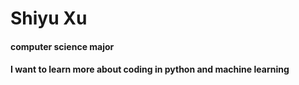 # Shiyu Xu
#### computer science major
#### I want to learn more about coding in python and machine learning
